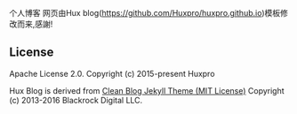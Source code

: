个人博客
网页由Hux blog(https://github.com/Huxpro/huxpro.github.io)模板修改而来,感謝!



License
-------

Apache License 2.0.
Copyright (c) 2015-present Huxpro

Hux Blog is derived from [Clean Blog Jekyll Theme (MIT License)](https://github.com/BlackrockDigital/startbootstrap-clean-blog-jekyll/)
Copyright (c) 2013-2016 Blackrock Digital LLC.
